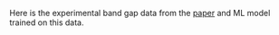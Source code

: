Here is the experimental band gap data from the [paper]('https://pubs.acs.org/doi/10.1021/acs.jpclett.8b00124') and ML model trained on this data.

